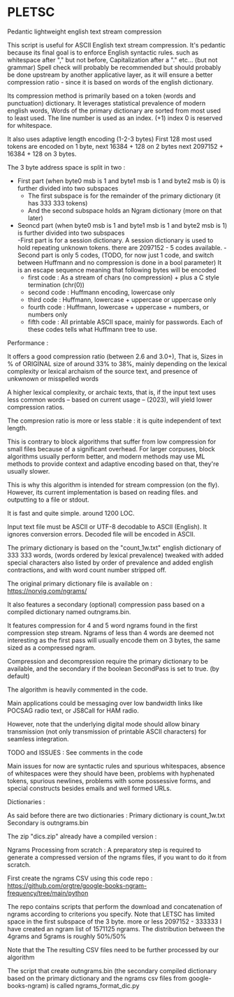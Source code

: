 # PLETSC
Pedantic lightweight english text stream compression

This script is useful for ASCII English text stream compression.
It's pedantic because its final goal is to enforce English syntactic rules. such as whitespace after "," but not before, Capitalization after a "." etc... (but not grammar)
Spell check will probably be recommended but should probably be done upstream by another applicative layer,
as it will ensure a better compression ratio - since it is based on words of the english dictionary.

Its compression method is primarily based on a token (words and punctuation) dictionary.
It leverages statistical prevalence of modern english words,
Words of the primary dictionary are sorted from most used to least used.
The line number is used as an index. (+1) index 0 is reserved for whitespace.

It also uses adaptive length encoding (1-2-3 bytes)
First 128 most used tokens are encoded on 1 byte,
next 16384 + 128 on 2 bytes
next 2097152 + 16384 + 128 on 3 bytes.

The 3 byte address space is split in two :
- First part (when byte0 msb is 1 and byte1 msb is 1 and byte2 msb is 0) is further divided into two subspaces  
  - The first subspace is for the remainder of the primary dictionary (it has 333 333 tokens)
  - And the second subspace holds an Ngram dictionary (more on that later)
- Seoncd part (when byte0 msb is 1 and byte1 msb is 1 and byte2 msb is 1) is further divided into two subspaces  
  -First part is for a session dictionary. A session dictionary is used to hold repeating unknown tokens. there are 2097152 - 5
  codes available.
  -Second part is only 5 codes, (TODO, for now just 1 code, and switch between Huffmann and no compression is done in a bool parameter) It is an escape sequence meaning that following bytes will be encoded
    - first code : As a stream of chars (no compression) + plus a C style termination (chr(0))
    - second code : Huffmann encoding, lowercase only
    - third code : Huffmann, lowercase + uppercase or uppercase only
    - fourth code : Huffmann, lowercase + uppercase + numbers, or numbers only
    - fifth code : All printable ASCII space, mainly for passwords.
    Each of these codes tells what Huffmann tree to use.



Performance :

It offers a good compression ratio (between 2.6 and 3.0+), That is, Sizes in % of ORIGINAL size of around 33% to 38%, mainly depending on the lexical complexity or lexical archaism of the source text, and presence of unkwnown or misspelled words

A higher lexical complexity, or archaic texts, that is, if the input text uses less common words – based on current usage – (2023), will yield lower compression ratios.

The compresion ratio is more or less stable : it is quite independent of text length.

This is contrary to block algorithms that suffer from low compression for small files because of a significant overhead.
For larger corpuses, block algorithms usually perform better, and modern methods may use ML methods to provide context and adaptive
encoding based on that, they're usually slower.

This is why this algorithm is intended for stream compression (on the fly). However, its current implementation is based on reading files. and outputting to a file or stdout.

It is fast and quite simple. around 1200 LOC.

Input text file must be ASCII or UTF-8 decodable to ASCII (English). It ignores conversion errors.
Decoded file will be encoded in ASCII.

The primary dictionary is based on the "count_1w.txt" english dictionary of 333 333 words, (words ordered by lexical prevalence) tweaked with added special characters also listed by order of prevalence and added english contractions, and with word count number stripped off.

The original primary dictionary file is available on : https://norvig.com/ngrams/

It also features a secondary (optional) compression pass based on a compiled dictionary named outngrams.bin.

It features compression for 4 and 5 word ngrams found in the first compression step stream.
Ngrams of less than 4 words are deemed not interesting as the first pass will usually encode them on 3 bytes, the same sized as a compressed ngram.

Compression and decompression require the primary dictionary to be available, and the secondary if the boolean SecondPass is set to true. (by default)

The algorithm is heavily commented in the code.

Main applications could be messaging over low bandwidth links like POCSAG radio text, or JS8Call for HAM radio.

However, note that the underlying digital mode should allow binary transmission (not only transmission of printable ASCII characters) for seamless integration.

TODO and ISSUES :
See comments in the code

Main issues for now are syntactic rules and spurious whitespaces, absence of whitespaces were they should have been,
problems with hyphenated tokens, spurious newlines, problems with some possessive forms, and special constructs
besides emails and well formed URLs.

Dictionaries :

As said before there are two dictionaries :
Primary dictionary is count_1w.txt
Secondary is outngrams.bin

The zip "dics.zip" already have a compiled version :

Ngrams Processing from scratch :
A preparatory step is required to generate a compressed version of the ngrams files, if you want to do it from scratch.

First create the ngrams CSV using this code repo :
https://github.com/orgtre/google-books-ngram-frequency/tree/main/python

The repo contains scripts that perform the download and concatenation of ngrams according to criterions you specify.
Note that LETSC has limited space in the first subspace of the 3 byte. more or less 2097152 - 333333
I have created an ngram list of 1571125 ngrams. The distribution between the 4grams and 5grams is roughly 50%/50%

Note that the  The resulting CSV files need to be further processed by our algorithm

The script that create outngrams.bin (the secondary compiled dictionary based on the primary dictionary and the ngrams csv files from google-books-ngram) is called ngrams_format_dic.py
